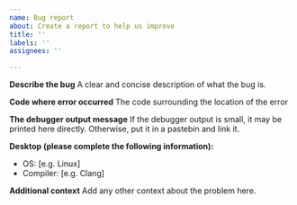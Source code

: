 ```yaml
---
name: Bug report
about: Create a report to help us improve
title: ''
labels: ''
assignees: ''

---
```


**Describe the bug**
A clear and concise description of what the bug is.

**Code where error occurred**
The code surrounding the location of the error

**The debugger output message**
If the debugger output is small, it may be printed here directly. Otherwise, put it in a pastebin and link it.

**Desktop (please complete the following information):**
 - OS: [e.g. Linux]
 - Compiler: [e.g. Clang]

**Additional context**
Add any other context about the problem here.
